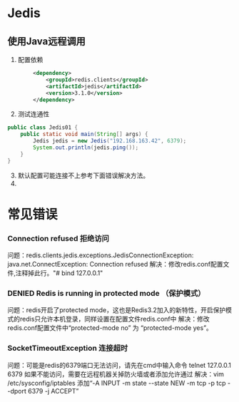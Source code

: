 # Jedis
## 使用Java远程调用
1. 配置依赖
```xml
        <dependency>
            <groupId>redis.clients</groupId>
            <artifactId>jedis</artifactId>
            <version>3.1.0</version>
        </dependency>
```
2. 测试连通性
```java
public class Jedis01 {
    public static void main(String[] args) {
        Jedis jedis = new Jedis("192.168.163.42", 6379);
        System.out.println(jedis.ping());
    }
}
```
3. 默认配置可能连接不上参考下面错误解决方法。
4. 




# 常见错误
### Connection refused 拒绝访问
问题：redis.clients.jedis.exceptions.JedisConnectionException: java.net.ConnectException: Connection refused
解决：修改redis.conf配置文件,注释掉此行。"# bind 127.0.0.1"
### DENIED Redis is running in protected mode （保护模式）
问题：redis开启了protected mode，这也是Redis3.2加入的新特性，开启保护模式的redis只允许本机登录，同样设置在配置文件redis.conf中
解决：修改redis.conf配置文件中“protected-mode no” 为 “protected-mode yes”。
### SocketTimeoutException 连接超时
问题：可能是redis的6379端口无法访问，请先在cmd中输入命令 telnet 127.0.0.1 6379 如果不能访问，需要在远程机器关掉防火墙或者添加允许通过
解决：vim /etc/sysconfig/iptables  添加“-A INPUT -m state --state NEW -m tcp -p tcp --dport 6379  -j ACCEPT”
